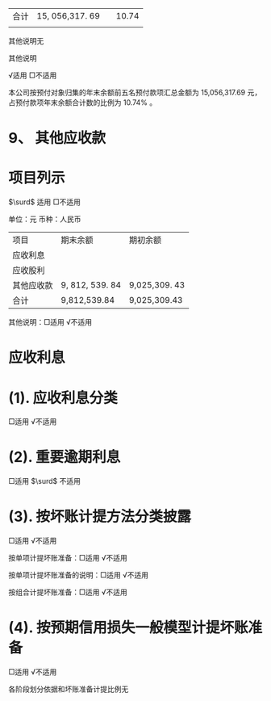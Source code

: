 <html><body><table><tr><td>合计</td><td>15, 056,317. 69</td><td></td><td>10.74</td></tr><tr><td></td><td></td><td></td><td></td></tr></table></body></html>  

其他说明无  

其他说明  

√适用 □不适用  

本公司按预付对象归集的年末余额前五名预付款项汇总金额为 15,056,317.69 元，占预付款项年末余额合计数的比例为 $1 0 . 7 4 \%$ 。  

# 9、 其他应收款  

# 项目列示  

$\surd$ 适用 □不适用  

单位：元  币种：人民币  


<html><body><table><tr><td>项目</td><td>期末余额</td><td>期初余额</td></tr><tr><td>应收利息</td><td></td><td></td></tr><tr><td>应收股利</td><td></td><td></td></tr><tr><td>其他应收款</td><td>9, 812, 539. 84</td><td>9,025,309. 43</td></tr><tr><td>合计</td><td>9,812,539.84</td><td>9,025,309.43</td></tr></table></body></html>  

其他说明：□适用 √不适用  

# 应收利息  

# (1). 应收利息分类  

□适用 √不适用  

# (2). 重要逾期利息  

□适用 $\surd$ 不适用  

# (3). 按坏账计提方法分类披露  

□适用 √不适用  

按单项计提坏账准备：□适用 √不适用  

按单项计提坏账准备的说明：□适用 √不适用  

按组合计提坏账准备：□适用 √不适用  

# (4). 按预期信用损失一般模型计提坏账准备  

□适用 √不适用  

各阶段划分依据和坏账准备计提比例无  